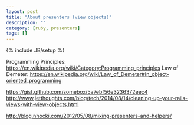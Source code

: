 ```yaml
---
layout: post
title: "About presenters (view objects)"
description: ""
category: [ruby, presenters]
tags: []
---
```

{% include JB/setup %}

Programming Principles: https://en.wikipedia.org/wiki/Category:Programming_principles
Law of Demeter: https://en.wikipedia.org/wiki/Law_of_Demeter#In_object-oriented_programming

https://gist.github.com/somebox/5a7ebf56e3236372eec4
http://www.jetthoughts.com/blog/tech/2014/08/14/cleaning-up-your-rails-views-with-view-objects.html

http://blog.nhocki.com/2012/05/08/mixing-presenters-and-helpers/
